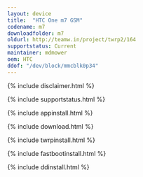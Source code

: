 ```yaml
---
layout: device
title:  "HTC One m7 GSM"
codename: m7
downloadfolder: m7
oldurl: http://teamw.in/project/twrp2/164
supportstatus: Current
maintainer: mdmower
oem: HTC
ddof: "/dev/block/mmcblk0p34"
---
```


{% include disclaimer.html %}

{% include supportstatus.html %}

{% include appinstall.html %}

{% include download.html %}

{% include twrpinstall.html %}

{% include fastbootinstall.html %}

{% include ddinstall.html %}
